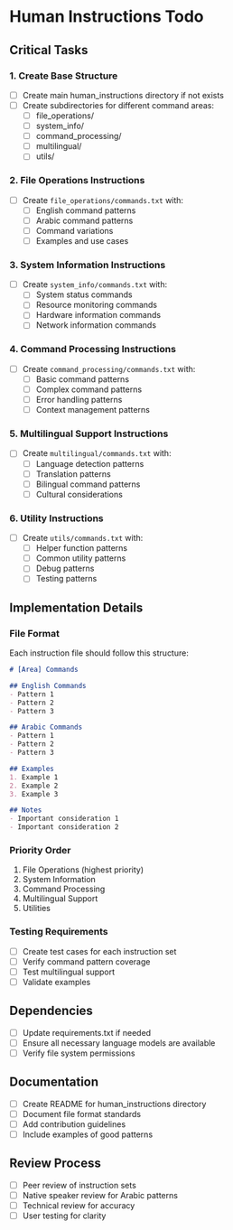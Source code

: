 # Human Instructions Todo

## Critical Tasks

### 1. Create Base Structure
- [ ] Create main human_instructions directory if not exists
- [ ] Create subdirectories for different command areas:
  - [ ] file_operations/
  - [ ] system_info/
  - [ ] command_processing/
  - [ ] multilingual/
  - [ ] utils/

### 2. File Operations Instructions
- [ ] Create `file_operations/commands.txt` with:
  - [ ] English command patterns
  - [ ] Arabic command patterns
  - [ ] Command variations
  - [ ] Examples and use cases

### 3. System Information Instructions
- [ ] Create `system_info/commands.txt` with:
  - [ ] System status commands
  - [ ] Resource monitoring commands
  - [ ] Hardware information commands
  - [ ] Network information commands

### 4. Command Processing Instructions
- [ ] Create `command_processing/commands.txt` with:
  - [ ] Basic command patterns
  - [ ] Complex command patterns
  - [ ] Error handling patterns
  - [ ] Context management patterns

### 5. Multilingual Support Instructions
- [ ] Create `multilingual/commands.txt` with:
  - [ ] Language detection patterns
  - [ ] Translation patterns
  - [ ] Bilingual command patterns
  - [ ] Cultural considerations

### 6. Utility Instructions
- [ ] Create `utils/commands.txt` with:
  - [ ] Helper function patterns
  - [ ] Common utility patterns
  - [ ] Debug patterns
  - [ ] Testing patterns

## Implementation Details

### File Format
Each instruction file should follow this structure:
```markdown
# [Area] Commands

## English Commands
- Pattern 1
- Pattern 2
- Pattern 3

## Arabic Commands
- Pattern 1
- Pattern 2
- Pattern 3

## Examples
1. Example 1
2. Example 2
3. Example 3

## Notes
- Important consideration 1
- Important consideration 2
```

### Priority Order
1. File Operations (highest priority)
2. System Information
3. Command Processing
4. Multilingual Support
5. Utilities

### Testing Requirements
- [ ] Create test cases for each instruction set
- [ ] Verify command pattern coverage
- [ ] Test multilingual support
- [ ] Validate examples

## Dependencies
- [ ] Update requirements.txt if needed
- [ ] Ensure all necessary language models are available
- [ ] Verify file system permissions

## Documentation
- [ ] Create README for human_instructions directory
- [ ] Document file format standards
- [ ] Add contribution guidelines
- [ ] Include examples of good patterns

## Review Process
- [ ] Peer review of instruction sets
- [ ] Native speaker review for Arabic patterns
- [ ] Technical review for accuracy
- [ ] User testing for clarity 